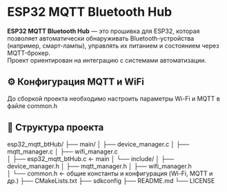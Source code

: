 # ESP32 MQTT Bluetooth Hub

**ESP32 MQTT Bluetooth Hub** — это прошивка для ESP32, которая позволяет автоматически обнаруживать Bluetooth-устройства (например, смарт-лампы), управлять их питанием и состоянием через MQTT-брокер.  
Проект ориентирован на интеграцию с системами автоматизации.
 
## ⚙️ Конфигурация MQTT и WiFi 

До сборкой проекта необходимо настроить параметры Wi-Fi и MQTT в файле common.h

## 🧩 Структура проекта

esp32_mqtt_btHub/
├── main/
│   ├── device_manager.c
│   ├── mqtt_manager.c
│   ├── wifi_manager.c       
│   ├── esp32_mqtt_btHub.c  ← main
│   └── include/
│       ├── device_manager.h
│       ├── mqtt_manager.h
│       ├── wifi_manager.h   
│       └── common.h         ← общие константы и конфигурация (Wi-Fi, MQTT и др.)
├── CMakeLists.txt
├── sdkconfig
├── README.md
└── LICENSE
